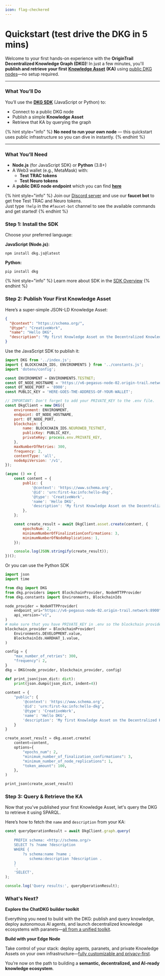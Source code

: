 ```yaml
---
icon: flag-checkered
---
```


# Quickstart (test drive the DKG in 5 mins)

Welcome to your first hands-on experience with the **OriginTrail Decentralized Knowledge Graph (DKG)**! In just a few minutes, you'll **publish and retrieve your first** [**Knowledge Asset**](broken-reference) **(KA)** using [public DKG nodes](../useful-resources/public-nodes.md)—no setup required.

***

### What You’ll Do

You’ll use the [**DKG SDK**](chatdkg-builder-toolkit/dkg-sdk/) (JavaScript or Python) to:

* Connect to a public DKG node
* Publish a simple **Knowledge Asset**
* Retrieve that KA by querying the graph

{% hint style="info" %}
**No need to run your own node** — this quickstart uses public infrastructure so you can dive in instantly.
{% endhint %}

***

### What You’ll Need

* **Node.js** (for JavaScript SDK) or **Python** (3.8+)
* A Web3 wallet (e.g., MetaMask) with:
  * **Test TRAC tokens**
  * **Test Neuro tokens**
* A **public DKG node endpoint** which you can find [**here**](../useful-resources/public-nodes.md)

{% hint style="info" %}
Join our [Discord server](https://discord.com/channels/460837319025623050/1292225028330623108) and use our **faucet bot** to get free Test TRAC and Neuro tokens.\
Just type `!help` in the `#faucet-bot` channel to see the available commands and get started!
{% endhint %}

### Step 1: Install the SDK

Choose your preferred language:

**JavaScript (Node.js):**

```
npm install dkg.js@latest
```

**Python:**

```
pip install dkg
```

{% hint style="info" %}
Learn more about SDK in the [SDK Overview](chatdkg-builder-toolkit/dkg-sdk/)
{% endhint %}

### Step 2: Publish Your First Knowledge Asset

Here’s a super-simple JSON-LD Knowledge Asset:

```json
{
  "@context": "https://schema.org/",
  "@type": "CreativeWork",
  "name": "Hello DKG",
  "description": "My first Knowledge Asset on the Decentralized Knowledge Graph!"
}

```

Use the JavaScript SDK to publish it:

```javascript
import DKG from '../index.js';
import { BLOCKCHAIN_IDS, ENVIRONMENTS } from '../constants.js';
import 'dotenv/config';

const ENVIRONMENT = ENVIRONMENTS.TESTNET;
const OT_NODE_HOSTNAME = 'https://v6-pegasus-node-02.origin-trail.network';
const OT_NODE_PORT = '8900';
const PUBLIC_KEY = 'HERE-GOES-THE-ADDRESS-OF-YOUR-WALLET';

// IMPORTANT: Don't forget to add your PRIVATE_KEY to the .env file.
const DkgClient = new DKG({
    environment: ENVIRONMENT,
    endpoint: OT_NODE_HOSTNAME,
    port: OT_NODE_PORT,
    blockchain: {
        name: BLOCKCHAIN_IDS.NEUROWEB_TESTNET,
        publicKey: PUBLIC_KEY,
        privateKey: process.env.PRIVATE_KEY,
    },
    maxNumberOfRetries: 300,
    frequency: 2,
    contentType: 'all',
    nodeApiVersion: '/v1',
});

(async () => {
    const content = {
        public: {
            '@context': 'https://www.schema.org',
            '@id': 'urn:first-ka:info:hello-dkg',
            '@type': 'CreativeWork',
            'name': 'Hello DKG',
            'description': 'My first Knowledge Asset on the Decentralized Knowledge Graph!'
        },
    };

    const create_result = await DkgClient.asset.create(content, {
        epochsNum: 2,
        minimumNumberOfFinalizationConfirmations: 3,
        minimumNumberOfNodeReplications: 1,
    });

    console.log(JSON.stringify(create_result));
})();
```

Or you can use the Python SDK

```python
import json
import time

from dkg import DKG
from dkg.providers import BlockchainProvider, NodeHTTPProvider
from dkg.constants import Environments, BlockchainIds

node_provider = NodeHTTPProvider(
    endpoint_uri="https://v6-pegasus-node-02.origin-trail.network:8900",
    api_version="v1",
)
# make sure that you have PRIVATE_KEY in .env so the blockchain provider can load it
blockchain_provider = BlockchainProvider(
    Environments.DEVELOPMENT.value,
    BlockchainIds.HARDHAT_1.value,
)

config = {
    "max_number_of_retries": 300,
    "frequency": 2,
}
dkg = DKG(node_provider, blockchain_provider, config)

def print_json(json_dict: dict):
    print(json.dumps(json_dict, indent=4))
    
content = {
    "public": {
        '@context': 'https://www.schema.org',
        '@id': 'urn:first-ka:info:hello-dkg',
        '@type': 'CreativeWork',
        'name': 'Hello DKG',
        'description': 'My first Knowledge Asset on the Decentralized Knowledge Graph!'
    }
}

create_asset_result = dkg.asset.create(
    content=content,
    options={
        "epochs_num": 2,
        "minimum_number_of_finalization_confirmations": 3,
        "minimum_number_of_node_replications": 1,
        "token_amount": 100,
    },
)

print_json(create_asset_result)
```

### Step 3: Query & Retrieve the KA

Now that you've published your first Knowledge Asset, let's query the DKG to retrieve it using SPARQL.

Here’s how to fetch the `name` and `description` from your KA:

```javascript
const queryOperationResult = await DkgClient.graph.query(
    `
    PREFIX schema: <http://schema.org/>
    SELECT ?s ?name ?description
    WHERE {
        ?s schema:name ?name ;
           schema:description ?description .
    }
    `,
    'SELECT',
);

console.log('Query results:', queryOperationResult);
```

### What's Next?

**Explore the ChatDKG builder toolkit**

Everything you need to build with the DKG: publish and query knowledge, deploy autonomous AI agents, and launch decentralized knowledge ecosystems with paranets—[all from a unified toolkit](https://docs.origintrail.io/build-with-dkg/chatdkg-builder-toolkit).

**Build with your Edge Node**

Take control of your stack: deploy agents, paranets, and private Knowledge Assets on your own infrastructure—[fully customizable and privacy-first](dkg-edge-node/).

You’re now on the path to building a **semantic, decentralized, and AI-ready knowledge ecosystem**.
